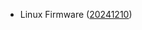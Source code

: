 - Linux Firmware ([20241210](https://git.kernel.org/pub/scm/linux/kernel/git/firmware/linux-firmware.git/tag/?h=20241210))
